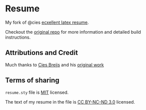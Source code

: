 # Resume

My fork of @cies [ecxellent latex resume](https://www.github.com/cies/resume).

Checkout the [original repo](https://www.github.com/cies/resume) for more information and detailed build instructions.

## Attributions and Credit

Much thanks to [Cies Breijs](https://github.com/cies) and his [original work](https://github.com/cies)

## Terms of sharing

`resume.sty` file is [MIT](http://en.wikipedia.org/wiki/MIT_License) licensed.

The text of my resume in the file is [CC BY-NC-ND 3.0](https://creativecommons.org/licenses/by-nc-nd/3.0/) licensed.
